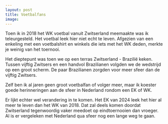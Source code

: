 ```yaml
---
layout: post
title: Voetbalfans
image:
---
```


Toen ik in 2018 het WK voetbal vanuit Zwitserland meemaakte was ik teleurgesteld. Het voetbal leek hier niet echt te leven. Afgezien van een enkeling met een voetbalshirt en winkels die iets met het WK deden, merkte je weinig van het toernooi.

Het dieptepunt was toen we op een terras Zwitserland - Brazilië keken. Tussen vijftig Zwitsers en een handvol Brazilianen volgden we de wedstrijd op een groot scherm. De paar Brazilianen zorgden voor meer sfeer dan de vijftig Zwitsers.

Zelf ben ik al jaren geen groot voetbalfan of volger meer, maar ik koester goede herinneringen aan de sfeer in Nederland rondom een EK of WK.

Er lijkt echter wel verandering in te komen. Het EK van 2024 leek het hier al meer te leven dan het WK van 2018. Dat zal deels komen doordat Zwitserland tegenwoordig vaker meedoet op eindtoernooien dan vroeger. Al is er vergeleken met Nederland qua sfeer nog een lange weg te gaan.

